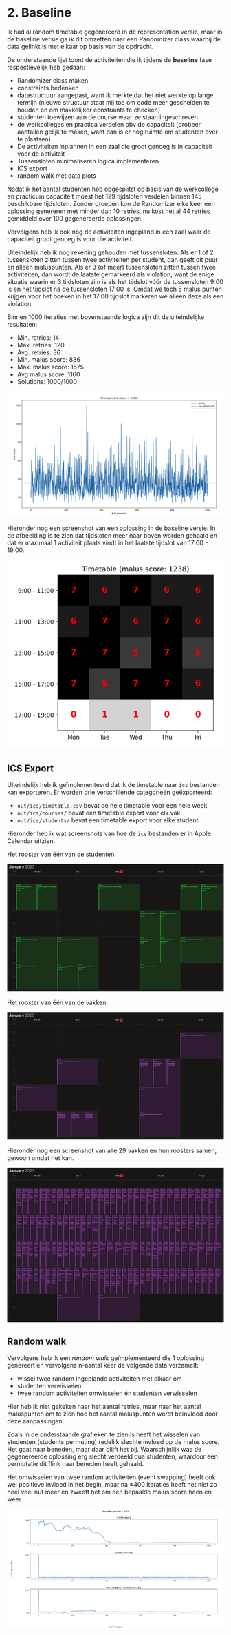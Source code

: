 # 2. Baseline
Ik had al random timetable gegenereerd in de representation versie, maar in de
baseline versie ga ik dit omzetten naar een Randomizer class waarbij de data
gelinkt is met elkaar op basis van de opdracht.

De onderstaande lijst toont de activiteiten die ik tijdens de **baseline** fase
respectievelijk heb gedaan:
- Randomizer class maken
- constraints bedenken
- datastructuur aangepast, want ik merkte dat het niet werkte op lange termijn
  (nieuwe structuur staat mij toe om code meer gescheiden te houden en om
  makkelijker constraints te checken)
- studenten toewijzen aan de course waar ze staan ingeschreven
- de werkcolleges en practica verdelen obv de capaciteit (probeer aantallen
  gelijk te maken, want dan is er nog ruimte om studenten over te plaatsen)
- De activiteiten inplannen in een zaal die groot genoeg is in capaciteit voor
  de activiteit
- Tussensloten minimaliseren logica implementeren
- ICS export
- random walk met data plots

Nadat ik het aantal studenten heb opgesplitst op basis van de werkcollege en
practicum capaciteit moest het 129 tijdsloten verdelen binnen 145 beschikbare
tijdsloten. Zonder groepen kon de Randomizer elke keer een oplossing genereren
met minder dan 10 retries, nu kost het al 44 retries gemiddeld over 100
gegenereerde oplossingen.

Vervolgens heb ik ook nog de activiteiten ingepland in een zaal waar de
capaciteit groot genoeg is voor die activiteit.

Uiteindelijk heb ik nog rekening gehouden met tussensloten. Als er 1 of 2
tussensloten zitten tussen twee activiteiten per student, dan geeft dit puur en
alleen maluspunten. Als er 3 (of meer) tussensloten zitten tussen twee
activiteiten, dan wordt de laatste gemarkeerd als violation, want de enige
situatie waarin er 3 tijdsloten zijn is als het tijdslot vóór de tussensloten
9:00 is en het tijdslot ná de tussensloten 17:00 is. Omdat we toch 5 malus
punten krijgen voor het boeken in het 17:00 tijdslot markeren we alleen deze als
een violation.

Binnen 1000 iteraties met bovenstaande logica zijn dit de uiteindelijke
resultaten:
- Min. retries: 14
- Max. retries: 120
- Avg. retries: 36
- Min. malus score: 836
- Max. malus score: 1575
- Avg malus score: 1160
- Solutions: 1000/1000

![dataplot with 1000 iterations](./retries-plot.png)

Hieronder nog een screenshot van een oplossing in de baseline versie. In de
afbeelding is te zien dat tijdsloten meer naar boven worden gehaald en dat er
maximaal 1 activiteit plaats vindt in het laatste tijdslot van 17:00 - 19:00.

![heatmap](./heatmap.png)

## ICS Export

Uiteindelijk heb ik geïmplementeerd dat ik de timetable naar `ics` bestanden kan
exporteren. Er worden drie verschillende categorieën geëxporteerd:
- `out/ics/timetable.csv` bevat de hele timetable voor een hele week
- `out/ics/courses/` bevat een timetable export voor elk vak
- `out/ics/students/` bevat een timetable export voor elke student

Hieronder heb ik wat screenshots van hoe de `ics` bestanden er in Apple Calendar
uitzien.

Het rooster van één van de studenten:

![personal timetable for one student](./ics-student.png)

Het rooster van één van de vakken:

![timetable for a single course](./ics-course.png)

Hieronder nog een screenshot van alle 29 vakken en hun roosters samen, gewoon
omdat het kan.

![ics full](./ics-full.png)

## Random walk

Vervolgens heb ik een *random walk* geïmplementeerd die 1 oplossing genereert en
vervolgens n-aantal keer de volgende data verzamelt:
- wissel twee random ingeplande activiteiten met elkaar om
- studenten verwisselen
- twee random activiteiten omwisselen én studenten verwisselen

Hier heb ik niet gekeken naar het aantal retries, maar naar het aantal
maluspunten om te zien hoe het aantal maluspunten wordt beïnvloed door deze
aanpassingen.

Zoals in de onderstaande grafieken te zien is heeft het wisselen van studenten
(students permuting) redelijk slechte invloed op de malus score. Het gaat naar
beneden, maar daar blijft het bij. Waarschijnlijk was de gegenereerde oplossing
erg slecht verdeeld qua studenten, waardoor een permutatie dit flink naar
beneden heeft gehaald.

Het omwisselen van twee random activiteiten (event swapping) heeft ook wel
positieve invloed in het begin, maar na ±400 iteraties heeft het niet zo heel
veel nut meer en zweeft het om een bepaalde malus score heen en weer.

![data plot with 10K iterations showing malus points influence](./malus-score-plot.png)
